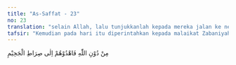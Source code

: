 ```yaml
---
title: "As-Saffat - 23"
no: 23
translation: "selain Allah, lalu tunjukkanlah kepada mereka jalan ke neraka."
tafsir: "Kemudian pada hari itu diperintahkan kepada malaikat Zabaniyah untuk mengumpulkan orang-orang yang telah berbuat zalim, agar pergi ke tempat hukuman menurut kelompok perbuatan dosa mereka masing-masing, yaitu para pezina sesama pezina, pemakan riba sesama pemakan riba, demikianlah seterusnya. Demikian pula penyembah-penyembah berhala dikumpulkan bersama berhalanya agar mereka tambah merasa malu dan sedih. Lalu mereka digiring menuju neraka Jahim. Allah berfirman:\n\nDan Kami akan mengumpulkan mereka pada hari Kiamat dengan wajah tersungkur, dalam keadaan buta, bisu, dan tuli. Tempat kediaman mereka adalah neraka Jahanam. Setiap kali nyala api Jahanam itu akan padam, Kami tambah lagi nyalanya bagi mereka. (al-Isra'/17: 97)"
---
```


مِنْ دُوْنِ اللّٰهِ فَاهْدُوْهُمْ اِلٰى صِرَاطِ الْجَحِيْمِ 
